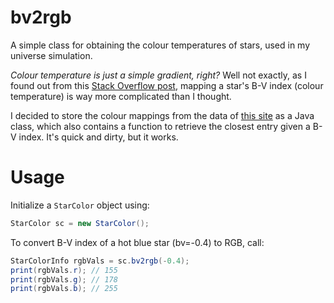 # bv2rgb
A simple class for obtaining the colour temperatures of stars, used in my universe simulation.

*Colour temperature is just a simple gradient, right?* Well not exactly, as I found out from this [Stack Overflow post](https://stackoverflow.com/questions/21977786/star-b-v-color-index-to-apparent-rgb-color), mapping a star's B-V index (colour temperature) is way more complicated than I thought. 

I decided to store the colour mappings from the data of [this site](http://www.vendian.org/mncharity/dir3/starcolor/details.html) as a Java class, which also contains a function to retrieve the closest entry given a B-V index. It's quick and dirty, but it works.

# Usage
Initialize a `StarColor` object using:
```java
StarColor sc = new StarColor();
```
To convert B-V index of a hot blue star (bv=-0.4) to RGB, call:
```java
StarColorInfo rgbVals = sc.bv2rgb(-0.4);
print(rgbVals.r); // 155
print(rgbVals.g); // 178
print(rgbVals.b); // 255
```
